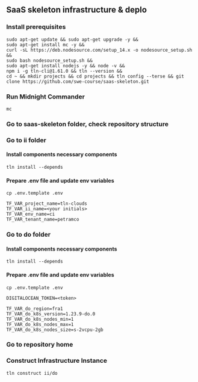 ## SaaS skeleton infrastructure & deplo
### Install prerequisites
  ```
  sudo apt-get update && sudo apt-get upgrade -y &&
  sudo apt-get install mc -y &&
  curl -sL https://deb.nodesource.com/setup_14.x -o nodesource_setup.sh &&
  sudo bash nodesource_setup.sh &&
  sudo apt-get install nodejs -y && node -v &&
  npm i -g tln-cli@1.61.0 && tln --version &&
  cd ~ && mkdir projects && cd projects && tln config --terse && git clone https://github.com/swe-course/saas-skeleton.git
  
  ```
### Run Midnight Commander
  ```
  mc  
  ```
### Go to saas-skeleton folder, check repository structure

### Go to ii folder
#### Install components necessary components
  ```
  tln install --depends
  ```
#### Prepare .env file and update env variables
  ```
  cp .env.template .env  
  ```
  ```
  TF_VAR_project_name=tln-clouds
  TF_VAR_ii_name=<your initials>
  TF_VAR_env_name=ci
  TF_VAR_tenant_name=petramco
  ```
### Go to do folder
#### Install components necessary components
  ```
  tln install --depends
  ```
#### Prepare .env file and update env variables
  ```
  cp .env.template .env  
  ```
  ```
  DIGITALOCEAN_TOKEN=<token>

  TF_VAR_do_region=fra1
  TF_VAR_do_k8s_version=1.23.9-do.0
  TF_VAR_do_k8s_nodes_min=1
  TF_VAR_do_k8s_nodes_max=1
  TF_VAR_do_k8s_nodes_size=s-2vcpu-2gb
  ```
### Go to repository home
### Construct Infrastructure Instance
  ```
  tln construct ii/do
  ```
